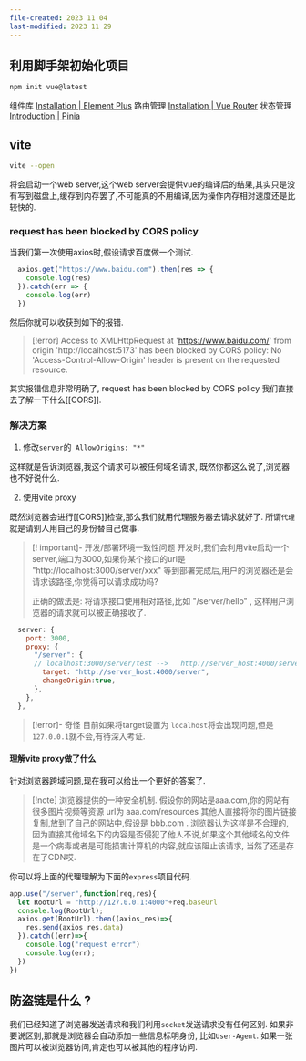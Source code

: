 ```yaml
---
file-created: 2023 11 04
last-modified: 2023 11 29
---
```


## 利用脚手架初始化项目

```bash
npm init vue@latest
```


组件库 [Installation | Element Plus](https://element-plus.gitee.io/en-US/guide/installation.html#using-package-manager)
路由管理 [Installation | Vue Router](https://router.vuejs.org/installation.html)
状态管理 [Introduction | Pinia](https://pinia.vuejs.org/introduction.html)

## vite 

```bash
vite --open 
```
将会启动一个web server,这个web server会提供vue的编译后的结果,其实只是没有写到磁盘上,缓存到内存罢了,不可能真的不用编译,因为操作内存相对速度还是比较快的. 

### request has been blocked by CORS policy

当我们第一次使用axios时,假设请求百度做一个测试.
```js
  axios.get("https://www.baidu.com").then(res => {
    console.log(res)
  }).catch(err => {
    console.log(err)
  })
```

然后你就可以收获到如下的报错.  
>[!error] Access to XMLHttpRequest at 'https://www.baidu.com/' from origin 'http://localhost:5173' has been blocked by CORS policy: No 'Access-Control-Allow-Origin' header is present on the requested resource.

其实报错信息非常明确了, <span class="r">request has been blocked by CORS policy </span> 我们直接去了解一下什么[[CORS]].

### 解决方案

1. 修改`server`的` AllowOrigins: "*"` 

这样就是告诉浏览器,我这个请求可以被任何域名请求, 既然你都这么说了,浏览器也不好说什么. 

2. 使用vite proxy

既然浏览器会进行[[CORS]]检查,那么我们就用代理服务器去请求就好了. 所谓`代理`就是请别人用自己的身份替自己做事. 

>[! important]- 开发/部署环境一致性问题
>开发时,我们会利用vite启动一个server,端口为3000,如果你某个接口的url是 "http://localhost:3000/server/xxx" 等到部署完成后,用户的浏览器还是会请求该路径,你觉得可以请求成功吗?
>
>正确的做法是: 将请求接口使用相对路径,比如 "/server/hello" , 这样用户浏览器的请求就可以被正确接收了.

```js
  server: {
    port: 3000,
    proxy: {
      "/server": {
      // localhost:3000/server/test -->   http://server_host:4000/server/teest
        target: "http://server_host:4000/server", 
        changeOrigin:true, 
      },
    },
  },
```

>[!error]- 奇怪
>目前如果将target设置为 `localhost`将会出现问题,但是`127.0.0.1`就不会,有待深入考证. 
#### 理解vite proxy做了什么


针对浏览器跨域问题,现在我可以给出一个更好的答案了. 

>[!note] 浏览器提供的一种安全机制. 
> 假设你的网站是aaa.com,你的网站有很多图片视频等资源 url为 aaa.com/resources 
> 其他人直接将你的图片链接复制,放到了自己的网站中,假设是 bbb.com . 浏览器认为这样是不合理的,因为直接其他域名下的内容是否侵犯了他人不说,如果这个其他域名的文件是一个病毒或者是可能损害计算机的内容,就应该阻止该请求, 当然了还是存在了CDN哎. 

你可以将上面的代理理解为下面的`express`项目代码.

```js
app.use("/server",function(req,res){
  let RootUrl = "http://127.0.0.1:4000"+req.baseUrl
  console.log(RootUrl);
  axios.get(RootUrl).then((axios_res)=>{
    res.send(axios_res.data)
  }).catch((err)=>{
    console.log("request error")
    console.log(err);
  })
})
```
## 防盗链是什么 ? 

我们已经知道了浏览器发送请求和我们利用`socket`发送请求没有任何区别. 如果非要说区别,那就是浏览器会自动添加一些信息标明身份, 比如`User-Agent`. 如果一张图片可以被浏览器访问,肯定也可以被其他的程序访问. 



